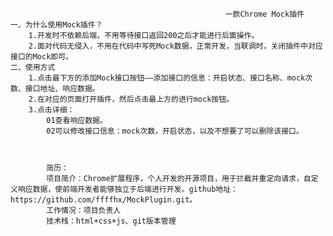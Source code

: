                                                     一款Chrome Mock插件
    一、为什么使用Mock插件？
        1.开发时不依赖后端，不用等待接口返回200之后才能进行后面操作。
        2.面对代码无侵入，不用在代码中写死Mock数据，正常开发，当联调时，关闭插件中对应接口的Mock即可。
    二、使用方式
        1.点击最下方的添加Mock接口按钮——添加接口的信息：开启状态、接口名称、mock次数、接口地址、响应数据。
        2.在对应的页面打开插件，然后点击最上方的进行mock按钮。
        3.点击详细：
            01查看响应数据。
            02可以修改接口信息：mock次数，开启状态，以及不想要了可以删除该接口。



            简历：
            项目简介：Chrome扩展程序，个人开发的开源项目，用于拦截并重定向请求，自定义响应数据，使前端开发者能够独立于后端进行开发。github地址：https://github.com/ffffhx/MockPlugin.git。
            工作情况：项目负责人
            技术栈：html+css+js、git版本管理